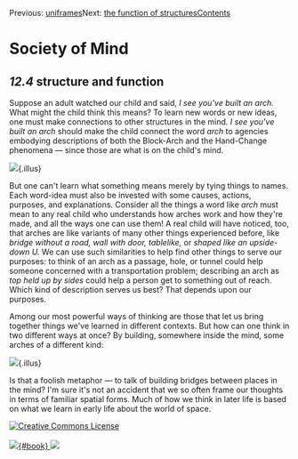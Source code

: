 <div class="chapnav">

<span class="prev">Previous: [uniframes](./som-12.3.html)</span><span
class="next">Next: [the function of
structures](./som-12.5.html)</span><span
class="contents">[Contents](index.html)</span>
<div class="titlebar">

Society of Mind
===============

</div>

</div>

*12.4* structure and function
-----------------------------

Suppose an adult watched our child and said, *I see you've built an
arch.* What might the child think this means? To learn new words or new
ideas, one must make connections to other structures in the mind. *I see
you've built an arch* should make the child connect the word *arch* to
agencies embodying descriptions of both the Block-Arch and the
Hand-Change phenomena — since those are what is on the child's mind.

![](./illus/ch12/12-6.png){.illus}

But one can't learn what something means merely by tying things to
names. Each word-idea must also be invested with some causes, actions,
purposes, and explanations. Consider all the things a word like *arch*
must mean to any real child who understands how arches work and how
they're made, and all the ways one can use them! A real child will have
noticed, too, that arches are like variants of many other things
experienced before, like *bridge without a road,* *wall with door,*
*tablelike,* or *shaped like an upside-down U.* We can use such
similarities to help find other things to serve our purposes: to think
of an arch as a passage, hole, or tunnel could help someone concerned
with a transportation problem; describing an arch as *top held up by
sides* could help a person get to something out of reach. Which kind of
description serves us best? That depends upon our purposes.

Among our most powerful ways of thinking are those that let us bring
together things we've learned in different contexts. But how can one
think in two different ways at once? By building, somewhere inside the
mind, some arches of a different kind:

![](./illus/ch12/12-7.png){.illus}

Is that a foolish metaphor — to talk of building bridges between places
in the mind? I'm sure it's not an accident that we so often frame our
thoughts in terms of familiar spatial forms. Much of how we think in
later life is based on what we learn in early life about the world of
space.

<div class="footer">

[![Creative Commons
License](http://i.creativecommons.org/l/by-nc-sa/3.0/80x15.png)](http://creativecommons.org/licenses/by-nc-sa/3.0/deed.en_US)\
\
[![](./images/som_book.jpeg){#book}
![](./images/a_logo_17.gif)](http://www.amazon.com/gp/product/0671657135?ie=UTF8&camp=1789&creativeASIN=0671657135&linkCode=xm2&tag=marvinminsky)

</div>
